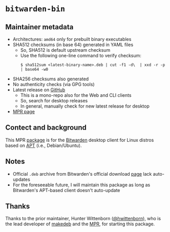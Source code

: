# `bitwarden-bin`

## Maintainer metadata
* Architectures: `amd64` only for prebuilt binary executables
* SHA512 checksums (in base 64) generated in YAML files
    * So, SHA512 is default upstream checksum
    * Use the following one-line command to verify checksum:
      ```
      $ sha512sum <latest-binary-name>.deb | cut -f1 -d\  | xxd -r -p | base64 -w0
      ```
* SHA256 checksums also generated
* No authenticity checks (via GPG tools)
* Latest release on [GitHub]([https://github.com/bitwarden/clients/releases](https://github.com/bitwarden/clients/releases?q=desktop&expanded=true))
    * This is a mono-repo also for the Web and CLI clients
    * So, search for desktop releases
    * In general, manually check for new latest release for desktop
* [MPR page](https://mpr.makedeb.org/packages/bitwarden-bin)

## Contect and background
This MPR [package](https://mpr.makedeb.org/packages/bitwarden-bin) is for the
[Bitwarden](https://en.wikipedia.org/wiki/Bitwarden) desktop client for Linux
distros based on [APT](https://en.wikipedia.org/wiki/APT_(software)) (i.e.,
Debian/Ubuntu).

## Notes
* Official `.deb` archive from Bitwarden's official download [page](https://bitwarden.com/download/) lack auto-updates
* For the foreseeable future, I will maintain this package as long as Bitwarden's APT-based client doesn't auto-update

## Thanks
Thanks to the prior maintainer, Hunter Wittenborn ([@hwittenborn](https://github.com/hwittenborn)),
who is the lead developer of [makedeb](https://www.makedeb.org/) and the [MPR](https://mpr.makedeb.org/),
for starting this package.

